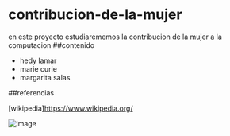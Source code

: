# contribucion-de-la-mujer
en este proyecto estudiarememos la contribucion de la mujer a la computacion
##contenido
- hedy lamar
- marie curie
- margarita salas

##referencias

[wikipedia]https://www.wikipedia.org/

![image](https://user-images.githubusercontent.com/114906901/193536126-b08741af-0bc6-4535-8c10-9924abd23de5.PNG)

